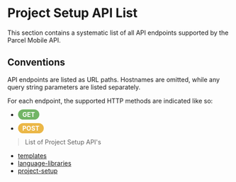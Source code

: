 # Project Setup API List

This section contains a systematic list of all API endpoints
supported by the Parcel Mobile API.

## Conventions

API endpoints are listed as URL paths. Hostnames are omitted,
while any query string parameters are listed separately.

For each endpoint, the supported HTTP methods are indicated like so:

  * <span style="background-color: #72b566; font-weight: bold; color: #ffffff; padding: 3px 10px; border-radius: 14px;">GET</span>
  
  * <span style="background-color: #ebb747; font-weight: bold; color: #ffffff; padding: 3px 10px; border-radius: 14px;">POST</span>

> List of Project Setup API's
* [templates](project-setup/templates.md)
* [language-libraries](project-setup/language-libraries.md)
* [project-setup](project-setup/project-setup.md)

